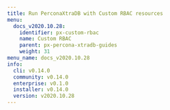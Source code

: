 ```yaml
---
title: Run PerconaXtraDB with Custom RBAC resources
menu:
  docs_v2020.10.28:
    identifier: px-custom-rbac
    name: Custom RBAC
    parent: px-percona-xtradb-guides
    weight: 31
menu_name: docs_v2020.10.28
info:
  cli: v0.14.0
  community: v0.14.0
  enterprise: v0.1.0
  installer: v0.14.0
  version: v2020.10.28
---
```


